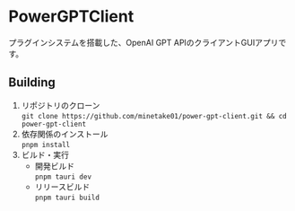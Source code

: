 # PowerGPTClient
プラグインシステムを搭載した、OpenAI GPT APIのクライアントGUIアプリです。

## Building
1. リポジトリのクローン<br>
`git clone https://github.com/minetake01/power-gpt-client.git && cd power-gpt-client`
2. 依存関係のインストール<br>
`pnpm install`
3. ビルド・実行<br>
    - 開発ビルド<br>
    `pnpm tauri dev`
    - リリースビルド<br>
    `pnpm tauri build`